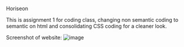 Horiseon

This is assignment 1 for coding class, changing non semantic coding to semantic on html and consolidating CSS coding for a cleaner look.

Screenshot of website:
![image](https://user-images.githubusercontent.com/107439535/175836694-82f8500a-8b8f-4591-9b20-f51e2003d750.png)


